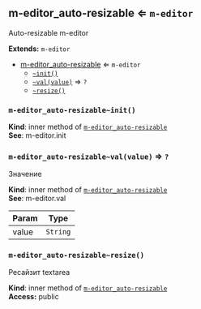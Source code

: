 <a name="module_m-editor_auto-resizable"></a>

## m-editor_auto-resizable ⇐ <code>m-editor</code>
Auto-resizable m-editor

**Extends:** <code>m-editor</code>  

* [m-editor_auto-resizable](#module_m-editor_auto-resizable) ⇐ <code>m-editor</code>
    * [`~init()`](#module_m-editor_auto-resizable..init)
    * [`~val(value)`](#module_m-editor_auto-resizable..val) ⇒ <code>?</code>
    * [`~resize()`](#module_m-editor_auto-resizable..resize)

<a name="module_m-editor_auto-resizable..init"></a>

### `m-editor_auto-resizable~init()`
**Kind**: inner method of <code>[m-editor_auto-resizable](#module_m-editor_auto-resizable)</code>  
**See**: m-editor.init  
<a name="module_m-editor_auto-resizable..val"></a>

### `m-editor_auto-resizable~val(value)` ⇒ <code>?</code>
Значение

**Kind**: inner method of <code>[m-editor_auto-resizable](#module_m-editor_auto-resizable)</code>  
**See**: m-editor.val  

| Param | Type |
| --- | --- |
| value | <code>String</code> | 

<a name="module_m-editor_auto-resizable..resize"></a>

### `m-editor_auto-resizable~resize()`
Ресайзит textarea

**Kind**: inner method of <code>[m-editor_auto-resizable](#module_m-editor_auto-resizable)</code>  
**Access:** public  
